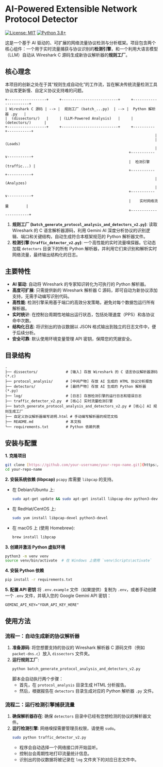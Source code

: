 # AI-Powered Extensible Network Protocol Detector

[![License: MIT](https://img.shields.io/badge/License-MIT-yellow.svg)](https://opensource.org/licenses/MIT)
[![Python 3.8+](https://img.shields.io/badge/python-3.8+-blue.svg)](https://www.python.org/downloads/)

这是一个基于 AI 驱动的、可扩展的网络流量协议检测与分析框架。项目包含两个核心组件：一个用于实时流量捕获与协议识别的**检测引擎**，和一个利用大语言模型（LLM）自动从 Wireshark C 源码生成新协议解析器的**规则工厂**。

## 核心理念

本项目的创新之处在于其“规则生成自动化”的工作流，旨在解决传统流量检测工具协议库更新慢、自定义协议支持难的问题。

```
+------------------+     +--------------------------+     +----------------------+
| Wireshark C 源码 | --> |  规则工厂 (batch_...py)  | --> |  Python 解析器 .py   |
|  (dissectors/)   |     | (LLM-Powered Analysis)   |     |    (detectors/)      |
+------------------+     +--------------------------+     +----------+-----------+
                                                                     |
                                                                     | (Loads)
                                                                     |
                                                         +-----------v-----------+
                                                         |  检测引擎 (traffic...) |
                                                         +-----------+-----------+
                                                                     | (Analyzes)
                                                                     |
                                                         +-----------v-----------+
                                                         |    实时网络流量        |
                                                         +-----------------------+
```

1.  **规则工厂 (`batch_generate_protocol_analysis_and_detectors_v2.py`)**: 读取 Wireshark 的 C 语言解析器源码，利用 Gemini AI 深度分析协议的识别逻辑、端口和关键结构，自动生成符合本框架规范的 Python 解析器文件。
2.  **检测引擎 (`traffic_detector_v2.py`)**: 一个高性能的实时流量嗅探器。它动态加载 `detectors` 目录下的所有 Python 解析器，并利用它们来识别和解析实时网络流量，最终输出结构化的日志。

## 主要特性

- **AI 驱动**: 自动将 Wireshark 的专家知识转化为可执行的 Python 解析器。
- **高度可扩展**: 只需提供新的 Wireshark 解析器 C 源码，即可自动为新协议添加支持，无需手动编写识别代码。
- **高性能**: 检测引擎采用基于端口的高效分发策略，避免对每个数据包运行所有解析器。
- **实时统计**: 在控制台周期性地输出运行状态，包括处理速度（PPS）和各协议命中次数。
- **结构化日志**: 将识别出的协议数据以 JSON 格式输出到独立的日志文件中，便于后续分析。
- **安全可靠**: 默认使用环境变量管理 API 密钥，保障您的凭据安全。

## 目录结构

```
.
├── dissectors/             # [输入] 存放 Wireshark 的 C 语言协议解析器源码 (*.c)
├── protocol_analysis/      # [中间产物] 存放 AI 生成的 HTML 协议分析报告
├── detectors/              # [最终产物] 存放 AI 生成的 Python 解析器 (*.py)
├── log/                    # [日志] 存放检测引擎的运行日志和错误日志
├── traffic_detector_v2.py  # [核心] 实时流量检测引擎
├── batch_generate_protocol_analysis_and_detectors_v2.py # [核心] AI 规则生成工厂
├── 自定义协议解析器编写说明.html # 手动编写解析器的规范文档
├── README.md               # 本文档
└── requirements.txt        # Python 依赖列表
```

## 安装与配置

**1. 克隆项目**
```bash
git clone [https://github.com/your-username/your-repo-name.git](https://github.com/your-username/your-repo-name.git)
cd your-repo-name
```

**2. 安装系统依赖 (libpcap)**
`pcapy` 库需要 `libpcap` 的支持。

- 在 Debian/Ubuntu 上:
  ```bash
  sudo apt-get update && sudo apt-get install libpcap-dev python3-dev
  ```
- 在 RedHat/CentOS 上:
  ```bash
  sudo yum install libpcap-devel python3-devel
  ```
- 在 macOS 上 (使用 Homebrew):
  ```bash
  brew install libpcap
  ```

**3. 创建并激活 Python 虚拟环境**
```bash
python3 -m venv venv
source venv/bin/activate  # 在 Windows 上使用 `venv\Scripts\activate`
```

**4. 安装 Python 依赖**
```bash
pip install -r requirements.txt
```

**5. 配置 API 密钥**
将 `.env.example` 文件（如果提供）复制为 `.env`，或者手动创建一个 `.env` 文件，并填入您的 Google Gemini API 密钥：
```
GEMINI_API_KEY="YOUR_API_KEY_HERE"
```

## 使用方法

### 流程一：自动生成新的协议解析器

1.  **准备源码**: 将您想要支持的协议的 Wireshark 解析器 C 源码文件（例如 `packet-dns.c`）放入 `dissectors` 文件夹。
2.  **运行规则工厂**:
    ```bash
    python batch_generate_protocol_analysis_and_detectors_v2.py
    ```
    脚本会自动执行两个步骤：
    - 首先，在 `protocol_analysis` 目录生成 HTML 分析报告。
    - 然后，根据报告在 `detectors` 目录生成对应的 Python 解析器 `.py` 文件。

### 流程二：运行检测引擎捕获流量

1.  **确保解析器存在**: 确保 `detectors` 目录中已经有您想检测的协议的解析器文件。
2.  **运行检测引擎**:
    网络嗅探需要管理员权限，请使用 `sudo`。
    ```bash
    sudo python traffic_detector_v2.py
    ```
    - 程序会自动选择一个网络接口并开始监听。
    - 控制台会周期性地打印流量统计信息。
    - 识别出的协议数据将被记录在 `log` 文件夹下的对应日志文件中。
